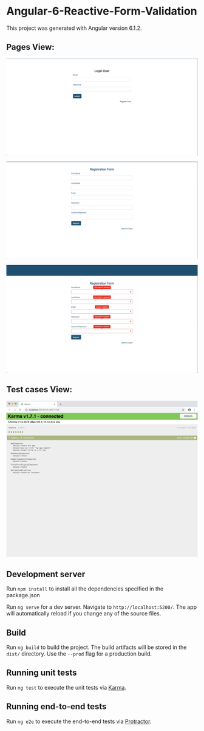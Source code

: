 # Angular-6-Reactive-Form-Validation

This project was generated with Angular version 6.1.2.

## Pages View:

![Alt text](src/assets/images/login.png?raw=true,"View")

![Alt text](src/assets/images/registration.png?raw=true,"View")

![Alt text](src/assets/images/registration-error.png?raw=true,"View")

## Test cases View:

![Alt text](src/assets/images/test-case.png?raw=true,"View")

## Development server

Run `npm install` to install all the dependencies specified in the package.json

Run `ng serve` for a dev server. Navigate to `http://localhost:5200/`. The app will automatically reload if you change any of the source files.

## Build

Run `ng build` to build the project. The build artifacts will be stored in the `dist/` directory. Use the `--prod` flag for a production build.

## Running unit tests

Run `ng test` to execute the unit tests via [Karma](https://karma-runner.github.io).

## Running end-to-end tests

Run `ng e2e` to execute the end-to-end tests via [Protractor](http://www.protractortest.org/).
